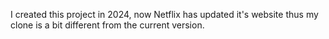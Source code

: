 I created this project in 2024, now Netflix has updated it's website thus my clone is a bit different from the current version.
